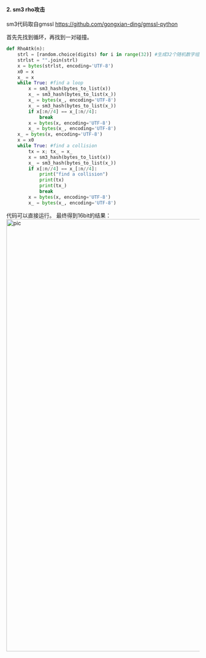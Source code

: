 

#### 2. sm3 rho攻击

sm3代码取自gmssl
https://github.com/gongxian-ding/gmssl-python

首先先找到循环，再找到一对碰撞。

```python
def RhoAtk(n):
    strl = [random.choice(digits) for i in range(32)] #生成32个随机数字组成的字符串
    strlst = "".join(strl)
    x = bytes(strlst, encoding='UTF-8')
    x0 = x
    x_ = x
    while True: #find a loop
        x = sm3_hash(bytes_to_list(x))
        x_ = sm3_hash(bytes_to_list(x_))
        x_ = bytes(x_, encoding='UTF-8')
        x_ = sm3_hash(bytes_to_list(x_))
        if x[:n//4] == x_[:n//4]:
            break
        x = bytes(x, encoding='UTF-8')
        x_ = bytes(x_, encoding='UTF-8')
    x_ = bytes(x, encoding='UTF-8')
    x = x0
    while True: #find a collision
        tx = x; tx_ = x_
        x = sm3_hash(bytes_to_list(x))
        x_ = sm3_hash(bytes_to_list(x_))
        if x[:n//4] == x_[:n//4]:
            print("find a collision")
            print(tx)
            print(tx_)
            break
        x = bytes(x, encoding='UTF-8')
        x_ = bytes(x_, encoding='UTF-8')
```
代码可以直接运行。
最终得到16bit的结果：
<img width="1127" alt="pic" src="https://user-images.githubusercontent.com/105547492/181917923-9f0941be-042f-427e-9a94-5853b333d5c9.png">

